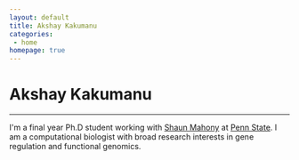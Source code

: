 ```yaml
---
layout: default
title: Akshay Kakumanu
categories:
 - home
homepage: true
---
```


# Akshay Kakumanu
--------------
I'm a final year Ph.D student working with [Shaun Mahony](http://mahonylab.org/) at [Penn State](http://www.psu.edu/). I am a computational biologist with broad research interests in gene regulation and functional genomics.
